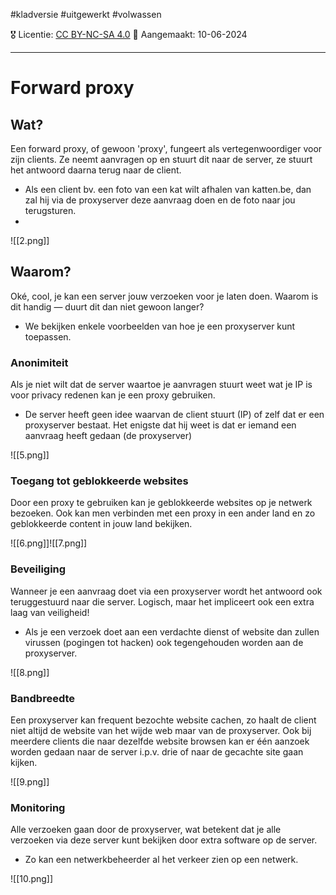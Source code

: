 #kladversie  #uitgewerkt  #volwassen

🎖️ Licentie: [CC BY-NC-SA 4.0](https://creativecommons.org/licenses/by-nc-sa/4.0/)
📅 Aangemaakt: 10-06-2024

---
# Forward proxy
## Wat?
Een forward proxy, of gewoon 'proxy', fungeert als vertegenwoordiger voor zijn clients. Ze neemt aanvragen op en stuurt dit naar de server, ze stuurt het antwoord daarna terug naar de client.
- Als een client bv. een foto van een kat wilt afhalen van katten.be, dan zal hij via de proxyserver deze aanvraag doen en de foto naar jou terugsturen.
- 
![[2.png]]

## Waarom?
Oké, cool, je kan een server jouw verzoeken voor je laten doen. Waarom is dit handig — duurt dit dan niet gewoon langer?
* We bekijken enkele voorbeelden van hoe je een proxyserver kunt toepassen.

### Anonimiteit
Als je niet wilt dat de server waartoe je aanvragen stuurt weet wat je IP is voor privacy redenen kan je een proxy gebruiken. 
- De server heeft geen idee waarvan de client stuurt (IP) of zelf dat er een proxyserver bestaat. Het enigste dat hij weet is dat er iemand een aanvraag heeft gedaan (de proxyserver)

![[5.png]]

### Toegang tot geblokkeerde websites
Door een proxy te gebruiken kan je geblokkeerde websites op je netwerk bezoeken. Ook kan men verbinden met een proxy in een ander land en zo geblokkeerde content in jouw land bekijken.

![[6.png]]![[7.png]]

### Beveiliging
Wanneer je een aanvraag doet via een proxyserver wordt het antwoord ook teruggestuurd naar die server. Logisch, maar het impliceert ook een extra laag van veiligheid!
- Als je een verzoek doet aan een verdachte dienst of website dan zullen virussen (pogingen tot hacken) ook tegengehouden worden aan de proxyserver.


![[8.png]]

### Bandbreedte
Een proxyserver kan frequent bezochte website cachen, zo haalt de client niet altijd de website van het wijde web maar van de proxyserver. Ook bij meerdere clients die naar dezelfde website browsen kan er één aanzoek worden gedaan naar de server i.p.v. drie of naar de gecachte site gaan kijken.

![[9.png]]

### Monitoring
Alle verzoeken gaan door de proxyserver, wat betekent dat je alle verzoeken via deze server kunt bekijken door extra software op de server.
* Zo kan een netwerkbeheerder al het verkeer zien op een netwerk.

![[10.png]]





